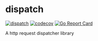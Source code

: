 # dispatch

[![dispatch](https://github.com/ghazninattarshah/dispatch/workflows/dispatch/badge.svg)](https://github.com/ghazninattarshah/dispatch/actions)
[![codecov](https://codecov.io/gh/ghazninattarshah/dispatch/branch/master/graph/badge.svg)](https://codecov.io/gh/ghazninattarshah/dispatch)
[![Go Report Card](https://goreportcard.com/badge/github.com/ghazninattarshah/dispatch)](https://goreportcard.com/report/github.com/ghazninattarshah/dispatch)

A http request dispatcher library
